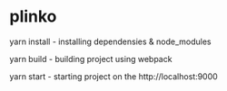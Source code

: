 # plinko

yarn install - installing dependensies & node_modules

yarn build - building project using webpack

yarn start - starting project on the http://localhost:9000
